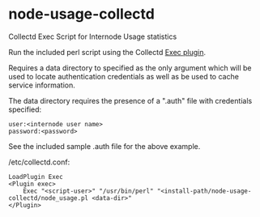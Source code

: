 node-usage-collectd
===================

Collectd Exec Script for Internode Usage statistics

Run the included perl script using the Collectd [Exec plugin](https://collectd.org/wiki/index.php/Plugin:Exec).

Requires a data directory to specified as the only argument which will be used to locate authentication
credentials as well as be used to cache service information.

The data directory requires the presence of a ".auth" file with credentials specified:

    user:<internode user name>
    password:<password>


See the included sample .auth file for the above example.

/etc/collectd.conf:

    LoadPlugin Exec
    <Plugin exec>
        Exec "<script-user>" "/usr/bin/perl" "<install-path/node-usage-collectd/node_usage.pl <data-dir>"
    </Plugin>
